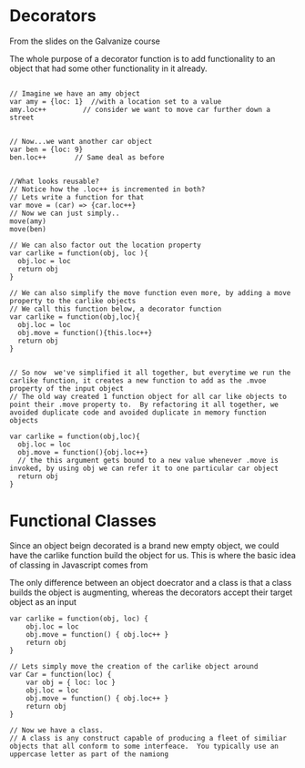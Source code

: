 # Decorators 
From the slides on the Galvanize course

The whole purpose of a decorator function is to add functionality to an object that had some other functionality in it already.  


## 

```
// Imagine we have an amy object
var amy = {loc: 1}  //with a location set to a value
amy.loc++         // consider we want to move car further down a street


// Now...we want another car object
var ben = {loc: 9}
ben.loc++       // Same deal as before


//What looks reusable?
// Notice how the .loc++ is incremented in both?
// Lets write a function for that
var move = (car) => {car.loc++}
// Now we can just simply..
move(amy)
move(ben)

// We can also factor out the location property
var carlike = function(obj, loc ){
  obj.loc = loc
  return obj
}

// We can also simplify the move function even more, by adding a move property to the carlike objects
// We call this function below, a decorator function
var carlike = function(obj,loc){
  obj.loc = loc
  obj.move = function(){this.loc++}
  return obj
}


// So now  we've simplified it all together, but everytime we run the carlike function, it creates a new function to add as the .mvoe property of the input object
// The old way created 1 function object for all car like objects to point their .move property to.  By refactoring it all together, we avoided duplicate code and avoided duplicate in memory function objects

var carlike = function(obj,loc){
  obj.loc = loc
  obj.move = function(){obj.loc++}
  // the this argument gets bound to a new value whenever .move is invoked, by using obj we can refer it to one particular car object
  return obj
}

```

# Functional Classes
  Since an object beign decorated is a brand new empty object, we could have the carlike function build the object for us.  This is where the basic idea of classing in Javascript comes from

  The only difference between an object doecrator and a class is that a class builds the object is augmenting, whereas the decorators accept their target object as an input

```
var carlike = function(obj, loc) {
    obj.loc = loc
    obj.move = function() { obj.loc++ }
    return obj
}

// Lets simply move the creation of the carlike object around
var Car = function(loc) {
    var obj = { loc: loc }
    obj.loc = loc
    obj.move = function() { obj.loc++ }
    return obj
}

// Now we have a class.
// A class is any construct capable of producing a fleet of similiar objects that all conform to some interfeace.  You typically use an uppercase letter as part of the namiong